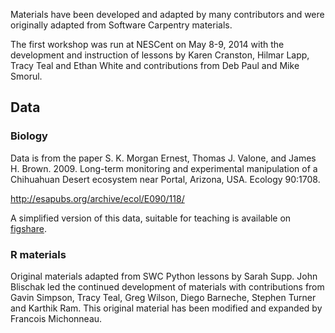 Materials have been developed and adapted by many contributors and were
originally adapted from Software Carpentry materials.

The first workshop was run at NESCent on May 8-9, 2014 with the development and
instruction of lessons by Karen Cranston, Hilmar Lapp, Tracy Teal and Ethan
White and contributions from Deb Paul and Mike Smorul.

## Data

### Biology

Data is from the paper S. K. Morgan Ernest, Thomas J. Valone, and James
H. Brown. 2009. Long-term monitoring and experimental manipulation of a
Chihuahuan Desert ecosystem near Portal, Arizona, USA. Ecology 90:1708.

http://esapubs.org/archive/ecol/E090/118/

A simplified version of this data, suitable for teaching is available on
[figshare](http://figshare.com/articles/Portal_Project_Teaching_Database/1314459).

### R materials

Original materials adapted from SWC Python lessons by Sarah Supp.  John Blischak
led the continued development of materials with contributions from Gavin
Simpson, Tracy Teal, Greg Wilson, Diego Barneche, Stephen Turner and Karthik
Ram. This original material has been modified and expanded by Francois Michonneau.
